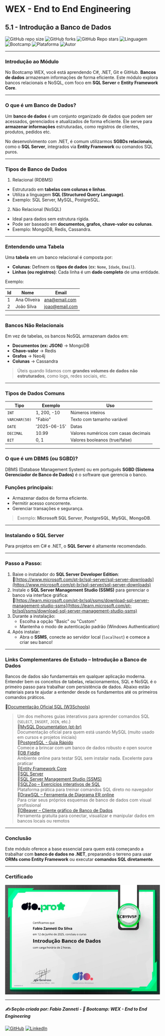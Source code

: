 # WEX - End to End Engineering

## 5.1 - Introdução a Banco de Dados

![GitHub repo size](https://img.shields.io/github/repo-size/fzanneti/wex-e2e-csharp)
![GitHub forks](https://img.shields.io/github/forks/fzanneti/wex-e2e-csharp?style=social)
![GitHub Repo stars](https://img.shields.io/github/stars/fzanneti/wex-e2e-csharp?style=social)
![Linguagem](https://img.shields.io/badge/Linguagem-CSharp-blue)
![Bootcamp](https://img.shields.io/badge/WEX-End--to--End%20Engineering-blueviolet?logo=vercel&logoColor=white)
![Plataforma](https://img.shields.io/badge/Powered%20by-DIO.io-red?logo=data:image/svg+xml;base64,PHN2ZyBmaWxsPSIjZmZmIiB2aWV3Qm94PSIwIDAgMzIgMzIiIHhtbG5zPSJodHRwOi8vd3d3LnczLm9yZy8yMDAwL3N2ZyI+PHBhdGggZD0iTTYuNzEgMy4yNWMtMi44OCAxLjQxLTUuMDcgNC4yMy01LjA3IDcuNzYgMCAzLjU4IDIuMjggNi43IDUuMzMgOC4xNSAxLjgzLS42MiAyLjQtMi4yNiAyLjQtMy44MSAwLS4yMy0uMDItLjQ1LS4wNS0uNjZBLjQ0LjQ0IDAgMDExMC4xIDExYy4yNC0uNzUuMTEtMS41My0uMy0yLjIyQzguOTIgNy45NiA3LjMzIDcuNSA1Ljc0IDcuNjZhNS41NSA1LjU1IDAgM)
![Autor](https://img.shields.io/badge/Autor-fzanneti-blue?style=flat-square&logo=github)

---

### Introdução ao Módulo

No Bootcamp WEX, você está aprendendo C#, .NET, Git e GitHub. **Bancos de dados** armazenam informações de forma eficiente. Este módulo explora bancos relacionais e NoSQL, com foco em **SQL Server** e **Entity Framework Core**.

---

### O que é um Banco de Dados?

Um **banco de dados** é um conjunto organizado de dados que podem ser acessados, gerenciados e atualizados de forma eficiente. Ele serve para **armazenar informações** estruturadas, como registros de clientes, produtos, pedidos etc.

No desenvolvimento com .NET, é comum utilizarmos **SGBDs relacionais**, como o **SQL Server**, integrados via **Entity Framework** ou comandos SQL puros.

---

### Tipos de Banco de Dados

1. Relacional (RDBMS)
- Estruturado em **tabelas com colunas e linhas**.
- Utiliza a linguagem **SQL (Structured Query Language)**.
- Exemplo: SQL Server, MySQL, PostgreSQL.
2. Não Relacional (NoSQL)
- Ideal para dados sem estrutura rígida.
- Pode ser baseado em **documentos, grafos, chave-valor ou colunas**.
- Exemplo: MongoDB, Redis, Cassandra.

---

### Entendendo uma Tabela

Uma **tabela** em um banco relacional é composta por:
- **Colunas**: Definem os **tipos de dados** (ex: `Nome`, `Idade`, `Email`).
- **Linhas (ou registros)**: Cada linha é um **dado completo** de uma entidade.

Exemplo:

| Id | Nome         | Email               |
|----|--------------|---------------------|
| 1  | Ana Oliveira | ana@email.com       |
| 2  | João Silva   | joao@email.com      |

---

### Bancos Não Relacionais

Em vez de tabelas, os bancos NoSQL armazenam dados em:
- **Documentos (ex: JSON)** → MongoDB
- **Chave-valor** → Redis
- **Grafos** → Neo4j
- **Colunas** → Cassandra

> Úteis quando lidamos com **grandes volumes de dados não estruturados**, como logs, redes sociais, etc.

---

### Tipos de Dados Comuns

| Tipo         | Exemplo               | Uso                                  |
|--------------|------------------------|---------------------------------------|
| `INT`        | 1, 200, -10            | Números inteiros                      |
| `VARCHAR(50)`| "Fabio"                | Texto com tamanho variável            |
| `DATE`       | '2025-06-15'           | Datas                                 |
| `DECIMAL`    | 10.99                  | Valores numéricos com casas decimais |
| `BIT`        | 0, 1                   | Valores booleanos (true/false)       |

---

### O que é um DBMS (ou SGBD)?

DBMS (Database Management System) ou em português **SGBD (Sistema Gerenciador de Banco de Dados)** é o software que gerencia o banco.

### Funções principais:
- Armazenar dados de forma eficiente.
- Permitir acesso concorrente.
- Gerenciar transações e segurança.

> Exemplo: **Microsoft SQL Server**, **PostgreSQL**, **MySQL**, **MongoDB**.

---

### Instalando o SQL Server

Para projetos em C# e .NET, o **SQL Server** é altamente recomendado.

---

### Passo a Passo:

1. Baixe o instalador do **SQL Server Developer Edition**:  
   🔗[https://www.microsoft.com/pt-br/sql-server/sql-server-downloads](https://www.microsoft.com/pt-br/sql-server/sql-server-downloads)
2. Instale o **SQL Server Management Studio (SSMS)** para gerenciar o banco via interface gráfica:  
   🔗[https://learn.microsoft.com/pt-br/sql/ssms/download-sql-server-management-studio-ssms](https://learn.microsoft.com/pt-br/sql/ssms/download-sql-server-management-studio-ssms)
3. Durante a instalação:
   - Escolha a opção "Basic" ou "Custom"
   - Mantenha o modo de autenticação padrão (Windows Authentication)
4. Após instalar:
   - Abra o **SSMS**, conecte ao servidor local (`localhost`) e comece a criar seu banco!

---

### Links Complementares de Estudo – Introdução a Banco de Dados

Bancos de dados são fundamentais em qualquer aplicação moderna. Entender bem os conceitos de tabelas, relacionamentos, SQL e NoSQL é o primeiro passo para trabalhar com persistência de dados. Abaixo estão materiais para te ajudar a entender desde os fundamentos até os primeiros comandos práticos.

🔗[Documentação Oficial SQL (W3Schools)](https://www.w3schools.com/sql/)    
  > Um dos melhores guias interativos para aprender comandos SQL (`SELECT`, `INSERT`, `JOIN`, etc.)    
🔗[MySQL Documentation (pt-br)](https://dev.mysql.com/doc/)    
  > Documentação oficial para quem está usando MySQL (muito usado em cursos e projetos iniciais)    
🔗[PostgreSQL - Guia Rápido](https://www.postgresql.org/docs/current/tutorial-start.html)   
  > Comece a brincar com um banco de dados robusto e open source    
🔗[DB Fiddle](https://www.db-fiddle.com/)    
  > Ambiente online para testar SQL sem instalar nada. Excelente para praticar    
🔗[Entity Framework Core](https://learn.microsoft.com/pt-br/ef/core/)     
🔗[SQL Server](https://learn.microsoft.com/pt-br/sql/sql-server/)    
🔗[SQL Server Management Studio (SSMS)](https://learn.microsoft.com/pt-br/sql/ssms/)     
🔗[SQLZoo – Exercícios interativos de SQL](https://sqlzoo.net/)     
  > Plataforma prática para treinar comandos SQL direto no navegador     
🔗[DrawSQL – Ferramenta de Diagrama ER online](https://drawsql.app/)     
  > Para criar seus próprios esquemas de banco de dados com visual profissional      
🔗[DBeaver – Cliente gráfico de Banco de Dados](https://dbeaver.io/)     
  > Ferramenta gratuita para conectar, visualizar e manipular dados em bancos locais ou remotos      

---

### Conclusão

Este módulo oferece a base essencial para quem está começando a trabalhar com **banco de dados no .NET**, preparando o terreno para usar **ORMs como Entity Framework** ou executar **comandos SQL diretamente**.

---

### Certificado

<img src="https://github.com/fzanneti/DIO-wex-e2e-csharp/blob/main/Assets/images/certificados/23-introducao-banco-de-dados.jpg" alt="Certificado" width="600px">

---

##### ✍️ Seção criada por: *Fabio Zanneti* - 🎯 Bootcamp: **WEX - End to End Engineering**
[![GitHub](https://img.shields.io/badge/GitHub-fzanneti-181717?style=flat&logo=github)](https://github.com/fzanneti)
[![LinkedIn](https://img.shields.io/badge/LinkedIn-fzanneti-0A66C2?style=flat&logo=linkedin&logoColor=white)](https://linkedin.com/in/fzanneti)